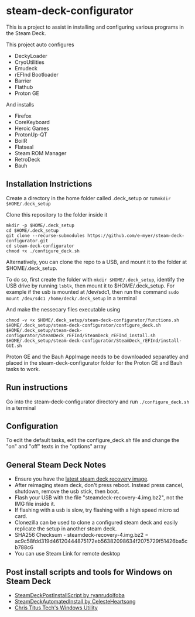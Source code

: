 # steam-deck-configurator

This is a project to assist in installing and configuring various programs in the Steam Deck.

This project auto configures

- DeckyLoader
- CryoUtilities
- Emudeck
- rEFInd Bootloader
- Barrier
- Flathub
- Proton GE

And installs

- Firefox
- CoreKeyboard
- Heroic Games
- ProtonUp-QT
- BoilR
- Flatseal
- Steam ROM Manager
- RetroDeck
- Bauh

## Installation Instrictions

Create a directory in the home folder called .deck_setup or run`mkdir $HOME/.deck_setup`

Clone this repository to the folder inside it


```
mkdir -p $HOME/.deck_setup
cd $HOME/.deck_setup
git clone --recurse-submodules https://github.com/e-myer/steam-deck-configurator.git
cd steam-deck-configurator
chmod +x ./configure_deck.sh
```

Alternatively, you can clone the repo to a USB, and mount it to the folder at $HOME/.deck_setup.

To do so, first create the folder with `mkdir $HOME/.deck_setup`, identify the USB drive by running `lsblk`, then mount it to $HOME/.deck_setup. For example if the usb is mounted at /dev/sdc1, then run the command `sudo mount /dev/sdc1 /home/deck/.deck_setup` in a terminal

And make the nessecary files executable using
```
chmod -v +x $HOME/.deck_setup/steam-deck-configurator/functions.sh $HOME/.deck_setup/steam-deck-configurator/configure_deck.sh $HOME/.deck_setup/steam-deck-configurator/SteamDeck_rEFInd/SteamDeck_rEFInd_install.sh $HOME/.deck_setup/steam-deck-configurator/SteamDeck_rEFInd/install-GUI.sh
```
Proton GE and the Bauh AppImage needs to be downloaded separatley and placed in the steam-deck-configurator folder for the Proton GE and Bauh tasks to work.

## Run instructions
Go into the steam-deck-configurator directory and run `./configure_deck.sh` in a terminal

## Configuration

To edit the default tasks, edit the configure_deck.sh file and change the "on" and "off" texts in the "options" array

## General Steam Deck Notes

- Ensure you have the [latest steam deck recovery image](https://help.steampowered.com/en/faqs/view/1B71-EDF2-EB6D-2BB3).
- After reimaging steam deck, don't press reboot. Instead press cancel, shutdown, remove the usb stick, then boot.
- Flash your USB with the file "steamdeck-recovery-4.img.bz2", not the IMG file inside it.
- If flashing with a usb is slow, try flashing with a high speed micro sd card.
- Clonezilla can be used to clone a configured steam deck and easily replicate the setup in another steam deck.
- SHA256 Checksum - steamdeck-recovery-4.img.bz2 = ac9c58fdd319d46120444875172eb56382098634f2075729f51426ba5cb788c6
- You can use Steam Link for remote desktop


## Post install scripts and tools for Windows on Steam Deck
- [SteamDeckPostInstallScript by ryanrudolfoba](https://github.com/ryanrudolfoba/SteamDeckPostInstallScript)
- [SteamDeckAutomatedInstall by CelesteHeartsong](https://github.com/CelesteHeartsong/SteamDeckAutomatedInstall)
- [Chris Titus Tech's Windows Utility](https://github.com/ChrisTitusTech/winutil)
